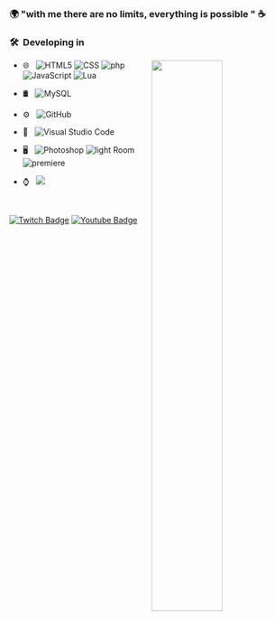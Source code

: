 ### 🌍 "with me there are no limits, everything is possible " ☕

<h3> 🛠 &nbsp;Developing in </h3>
<img width="50%" align="right" src= "https://discord.c99.nl/widget/theme-4/439553801075163136.png">


- 🌐 &nbsp;
  ![HTML5](https://img.shields.io/badge/-HTML5-333333?style=flat&logo=HTML5)
  ![CSS](https://img.shields.io/badge/-CSS-333333?style=flat&logo=CSS3&logoColor=1572B6)
![php](https://img.shields.io/badge/-PHP-333333?style=flat&logo=php)
  ![JavaScript](https://img.shields.io/badge/-JavaScript-333333?style=flat&logo=javascript)
  ![Lua](https://img.shields.io/badge/-Lua-333333?style=flat&logo=lua)
- 🛢 &nbsp;
  ![MySQL](https://img.shields.io/badge/-MySQL-333333?style=flat&logo=mysql)
- ⚙️ &nbsp;
  ![GitHub](https://img.shields.io/badge/-GitHub-333333?style=flat&logo=github)
- 🔧 &nbsp;
  ![Visual Studio Code](https://img.shields.io/badge/-Visual%20Studio%20Code-333333?style=flat&logo=visual-studio-code&logoColor=007ACC)
- 🖥 &nbsp;
  ![Photoshop](https://img.shields.io/badge/-Photoshop-333333?style=flat&logo=adobe-photoshop)
  ![light Room](https://img.shields.io/badge/-LightRoom-333333?style=flat&logo=adobe-lightroom)
 ![premiere](https://img.shields.io/badge/-Premiere-333333?style=flat&logo=adobe-premiere-pro)


- ⌚ &nbsp;
![](https://komarev.com/ghpvc/?username=kramosprog&color=blue)



<br/>

[![Twitch Badge](https://img.shields.io/badge/-Twitch-7532a8?style=flat-square&labelColor=7532a8&logo=twitch&logoColor=white&link=https://twitch.tv/kramosoz)](https://twitch.tv/kramosoz) [![Youtube Badge](https://img.shields.io/badge/-Youtube-FF0000?style=flat-square&labelColor=FF0000&logo=youtube&logoColor=white&link=https://www.youtube.com/channel/UCF0z5YjiR4UVf86dNXFNxQQ)](https://www.youtube.com/channel/UCF0z5YjiR4UVf86dNXFNxQQ)





